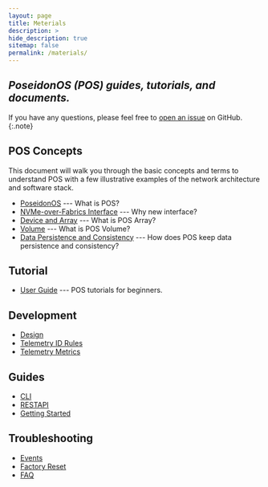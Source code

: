 ```yaml
---
layout: page
title: Meterials
description: >
hide_description: true
sitemap: false
permalink: /materials/
---
```


## *PoseidonOS (POS) guides, tutorials, and documents.*

If you have any questions, please feel free to [open an issue](https://github.com/poseidonos/poseidonos/issues) on GitHub.
{:.note}

## POS Concepts
This document will walk you through the basic concepts and terms to understand POS with a few illustrative examples of the network architecture and software stack.

- [PoseidonOS](../doc/concepts/poseidonos.md) --- What is POS?
- [NVMe-over-Fabrics Interface](../doc/concepts/nvme_of_interface.md) --- Why new interface?
- [Device and Array](../doc/concepts/device_and_array.md) --- What is POS Array? 
- [Volume](../doc/concepts/volume.md) --- What is POS Volume?
- [Data Persistence and Consistency](../doc/concepts/data_persistence_and_consistency.md) --- How does POS keep data persistence and consistency?

## Tutorial
- [User Guide](tutorial.md) --- POS tutorials for beginners.

## Development
- [Design](../doc/development/design/log_management.md) 
- [Telemetry ID Rules](../doc/development/telemetry/ID_RULES.md) 
- [Telemetry Metrics](../doc/development/telemetry/METRICS.md) 

## Guides
- [CLI](../doc/guides/cli/poseidonos-cli.md)
- [RESTAPI](../doc/guides/rest_api/README.md)
- [Getting Started](../doc/guides/getting_started/learning_best_practices.md)

## Troubleshooting
- [Events](../doc/troubleshooting/events.md) 
- [Factory Reset](../doc/troubleshooting/factory_reset.md) 
- [FAQ](../doc/troubleshooting/faq.md) 